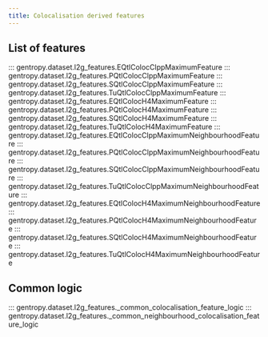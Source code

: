 ```yaml
---
title: Colocalisation derived features
---
```


## List of features

::: gentropy.dataset.l2g_features.EQtlColocClppMaximumFeature
::: gentropy.dataset.l2g_features.PQtlColocClppMaximumFeature
::: gentropy.dataset.l2g_features.SQtlColocClppMaximumFeature
::: gentropy.dataset.l2g_features.TuQtlColocClppMaximumFeature
::: gentropy.dataset.l2g_features.EQtlColocH4MaximumFeature
::: gentropy.dataset.l2g_features.PQtlColocH4MaximumFeature
::: gentropy.dataset.l2g_features.SQtlColocH4MaximumFeature
::: gentropy.dataset.l2g_features.TuQtlColocH4MaximumFeature
::: gentropy.dataset.l2g_features.EQtlColocClppMaximumNeighbourhoodFeature
::: gentropy.dataset.l2g_features.PQtlColocClppMaximumNeighbourhoodFeature
::: gentropy.dataset.l2g_features.SQtlColocClppMaximumNeighbourhoodFeature
::: gentropy.dataset.l2g_features.TuQtlColocClppMaximumNeighbourhoodFeature
::: gentropy.dataset.l2g_features.EQtlColocH4MaximumNeighbourhoodFeature
::: gentropy.dataset.l2g_features.PQtlColocH4MaximumNeighbourhoodFeature
::: gentropy.dataset.l2g_features.SQtlColocH4MaximumNeighbourhoodFeature
::: gentropy.dataset.l2g_features.TuQtlColocH4MaximumNeighbourhoodFeature

## Common logic

::: gentropy.dataset.l2g_features.\_common_colocalisation_feature_logic
::: gentropy.dataset.l2g_features.\_common_neighbourhood_colocalisation_feature_logic
